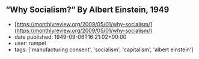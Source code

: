 ## “Why Socialism?” By Albert Einstein, 1949
 - [https://monthlyreview.org/2009/05/01/why-socialism/](https://monthlyreview.org/2009/05/01/why-socialism/)
 - date published: 1949-09-06T16:21:02+00:00
 - user: rumpel
 - tags: ['manufacturing consent', 'socialism', 'capitalism', 'albert einstein']


